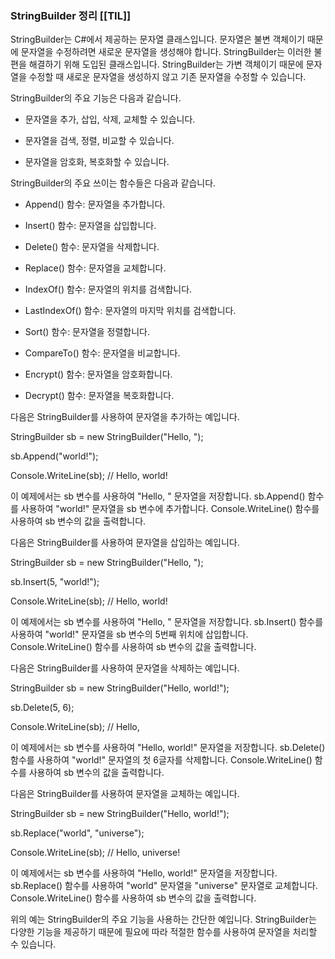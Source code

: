 ### StringBuilder 정리 [[TIL]]

StringBuilder는 C#에서 제공하는 문자열 클래스입니다. 문자열은 불변 객체이기 때문에 문자열을 수정하려면 새로운 문자열을 생성해야 합니다. StringBuilder는 이러한 불편을 해결하기 위해 도입된 클래스입니다. StringBuilder는 가변 객체이기 때문에 문자열을 수정할 때 새로운 문자열을 생성하지 않고 기존 문자열을 수정할 수 있습니다.

  

StringBuilder의 주요 기능은 다음과 같습니다.

  

- 문자열을 추가, 삽입, 삭제, 교체할 수 있습니다.

- 문자열을 검색, 정렬, 비교할 수 있습니다.

- 문자열을 암호화, 복호화할 수 있습니다.

  

StringBuilder의 주요 쓰이는 함수들은 다음과 같습니다.

  

- Append() 함수: 문자열을 추가합니다.

- Insert() 함수: 문자열을 삽입합니다.

- Delete() 함수: 문자열을 삭제합니다.

- Replace() 함수: 문자열을 교체합니다.

- IndexOf() 함수: 문자열의 위치를 검색합니다.

- LastIndexOf() 함수: 문자열의 마지막 위치를 검색합니다.

- Sort() 함수: 문자열을 정렬합니다.

- CompareTo() 함수: 문자열을 비교합니다.

- Encrypt() 함수: 문자열을 암호화합니다.

- Decrypt() 함수: 문자열을 복호화합니다.

  

다음은 StringBuilder를 사용하여 문자열을 추가하는 예입니다.

  

StringBuilder sb = new StringBuilder("Hello, ");

sb.Append("world!");

  

Console.WriteLine(sb); // Hello, world!

  

이 예제에서는 sb 변수를 사용하여 "Hello, " 문자열을 저장합니다. sb.Append() 함수를 사용하여 "world!" 문자열을 sb 변수에 추가합니다. Console.WriteLine() 함수를 사용하여 sb 변수의 값을 출력합니다.

  

다음은 StringBuilder를 사용하여 문자열을 삽입하는 예입니다.

  

StringBuilder sb = new StringBuilder("Hello, ");

sb.Insert(5, "world!");

  

Console.WriteLine(sb); // Hello, world!

  

이 예제에서는 sb 변수를 사용하여 "Hello, " 문자열을 저장합니다. sb.Insert() 함수를 사용하여 "world!" 문자열을 sb 변수의 5번째 위치에 삽입합니다. Console.WriteLine() 함수를 사용하여 sb 변수의 값을 출력합니다.

  

다음은 StringBuilder를 사용하여 문자열을 삭제하는 예입니다.

  

StringBuilder sb = new StringBuilder("Hello, world!");

sb.Delete(5, 6);

  

Console.WriteLine(sb); // Hello,

  

이 예제에서는 sb 변수를 사용하여 "Hello, world!" 문자열을 저장합니다. sb.Delete() 함수를 사용하여 "world!" 문자열의 첫 6글자를 삭제합니다. Console.WriteLine() 함수를 사용하여 sb 변수의 값을 출력합니다.

  

다음은 StringBuilder를 사용하여 문자열을 교체하는 예입니다.

  

StringBuilder sb = new StringBuilder("Hello, world!");

sb.Replace("world", "universe");

  

Console.WriteLine(sb); // Hello, universe!

  

이 예제에서는 sb 변수를 사용하여 "Hello, world!" 문자열을 저장합니다. sb.Replace() 함수를 사용하여 "world" 문자열을 "universe" 문자열로 교체합니다. Console.WriteLine() 함수를 사용하여 sb 변수의 값을 출력합니다.

  

위의 예는 StringBuilder의 주요 기능을 사용하는 간단한 예입니다. StringBuilder는 다양한 기능을 제공하기 때문에 필요에 따라 적절한 함수를 사용하여 문자열을 처리할 수 있습니다.